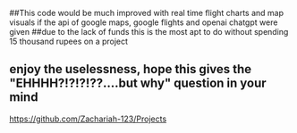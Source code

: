 ##This code would be much improved with real time flight charts and map visuals if the api of google maps, google flights and openai chatgpt were given
##due to the lack of funds this is the most apt to do without spending 15 thousand rupees on a project
## enjoy the uselessness, hope this gives the "EHHHH?!?!?!??....but why" question in your mind


https://github.com/Zachariah-123/Projects
